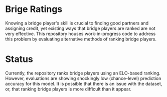 # Brige Ratings

Knowing a bridge player's skill is crucial to finding good partners and assigning credit, yet existing ways that bridge players are ranked are not very effective. This repository houses work-in-progress code to address this problem by evaluating alternative methods of ranking bridge players.

# Status

Currently, the repository ranks bridge players using an ELO-based ranking. However, evaluations are showing shockingly low (chance-level) prediction accuracy for this model. It is possible that there is an issue with the dataset, or, that ranking bridge players is more difficult than it appear.

